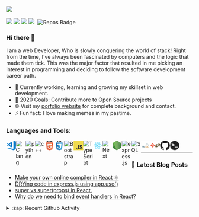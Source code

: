 <img src="https://i.imgur.com/IMKvTmk.png" style="max-width:100%;">
<p align='center'>

[<img src="https://img.shields.io/badge/twitter-%231DA1F2.svg?&style=for-the-badge&logo=twitter&logoColor=white" />](https://twitter.com/akashgp09)
[<img src="https://img.shields.io/badge/medium-%2312100E.svg?&style=for-the-badge&logo=medium&logoColor=white" />](https://medium.com/@akashgp09)
[<img src ="https://img.shields.io/badge/portfolio-web-%23.svg?&style=for-the-badge&logo=&logoColor=white%22">](https://akashgp.netlify.app/)
[<img src ="https://img.shields.io/badge/Mail-me-%23.svg?&style=for-the-badge&logo=&logoColor=white%22">](mailto:akashgp9@gmail.com)
<img src="https://camo.githubusercontent.com/1e449fbf198ca38d7c142083e7fbecc3764f8f11/68747470733a2f2f6b6f6d617265762e636f6d2f67687076632f3f757365726e616d653d616b61736867703039267374796c653d666c61742d737175617265266c6162656c3d564953495453" alt="" data-canonical-src="https://komarev.com/ghpvc/?username=akashgp09&amp;style=flat-square&amp;label=VISITS" style="max-width:100%;" height="28">
![Repos Badge](https://badges.pufler.dev/repos/akashgp09?style=for-the-badge&color=red)

</p>

### Hi there 👋

I am a web Developer, Who is slowly conquering the world of stack!
Right from the time, I've always been fascinated by computers and the logic that made them tick.
This was the major factor that resulted in me picking an interest in programming and deciding to follow the software development career path.

- 🌱 Currently working, learning and growing my skillset in web development.
- 🥅 2020 Goals: Contribute more to Open Source projects
- 🌐 Visit my [porfolio website](https://akashgp.netlify.app/) for complete background and contact.
- ⚡ Fun fact: I love making memes in my pastime.

### Languages and Tools:

<img align="left" alt="Visual Studio Code" width="26px" src="https://raw.githubusercontent.com/github/explore/80688e429a7d4ef2fca1e82350fe8e3517d3494d/topics/visual-studio-code/visual-studio-code.png" />
<img align="left" alt="C lang" width="26px" src="https://i.imgur.com/md14F2E.png" />
<img align="left" alt="python" width="26px" src="https://i.imgur.com/JikXjnH.png" />
<img align="left" alt="c++" width="26px" src="https://i.imgur.com/OWijh7O.png" />
<img align="left" alt="HTML5" width="26px" src="https://raw.githubusercontent.com/github/explore/80688e429a7d4ef2fca1e82350fe8e3517d3494d/topics/html/html.png" />
<img align="left" alt="CSS3" width="26px" src="https://raw.githubusercontent.com/github/explore/80688e429a7d4ef2fca1e82350fe8e3517d3494d/topics/css/css.png" />
<img align="left" alt="Bootstrap" width="26px" src="https://i.imgur.com/zvP0aPa.png" />
<img align="left" alt="JavaScript" width="26px" src="https://raw.githubusercontent.com/github/explore/80688e429a7d4ef2fca1e82350fe8e3517d3494d/topics/javascript/javascript.png" />
<img align="left" alt="TypeScript" width="26px" src="https://i.imgur.com/dHKrfng.png" />
<img align="left" alt="React" width="26px" src="https://raw.githubusercontent.com/github/explore/80688e429a7d4ef2fca1e82350fe8e3517d3494d/topics/react/react.png" />
<img align="left" alt="Next" width="26px" src="https://i.imgur.com/PfleFpu.png" />
<img align="left" alt="Node.js" width="26px" src="https://raw.githubusercontent.com/github/explore/80688e429a7d4ef2fca1e82350fe8e3517d3494d/topics/nodejs/nodejs.png" />
<img align="left" alt="express.js" width="26px" src="https://i.imgur.com/G8WlZSc.png" />

<img align="left" alt="SQL" width="26px" src="https://i.imgur.com/UwvNkfN.png" />
<img align="left" alt="MySQL" width="26px" src="https://raw.githubusercontent.com/github/explore/80688e429a7d4ef2fca1e82350fe8e3517d3494d/topics/mysql/mysql.png" />
<img align="left" alt="Git" width="26px" src="https://raw.githubusercontent.com/github/explore/80688e429a7d4ef2fca1e82350fe8e3517d3494d/topics/git/git.png" />
<img align="left" alt="GitHub" width="26px" src="https://raw.githubusercontent.com/github/explore/78df643247d429f6cc873026c0622819ad797942/topics/github/github.png" />
<img align="left" alt="Terminal" width="26px" src="https://raw.githubusercontent.com/github/explore/80688e429a7d4ef2fca1e82350fe8e3517d3494d/topics/terminal/terminal.png" />

<br />

---

### 📕 Latest Blog Posts

<!-- BLOG-POST-LIST:START -->
- [Make your own online compiler in React ⚛️](https://medium.com/@akashgp09/make-your-own-online-compiler-in-react-%EF%B8%8F-b06bc29dd202?source=rss-4b29ad99ade7------2)
- [DRYing code in express.js using app.use()](https://medium.com/@akashgp09/drying-code-in-express-js-using-app-use-6a0492b1f5f0?source=rss-4b29ad99ade7------2)
- [super vs super(props) in React.](https://medium.com/@akashgp09/super-vs-super-props-in-react-c6ae09b90dc3?source=rss-4b29ad99ade7------2)
- [Why do we need to bind event handlers in React?](https://medium.com/@akashgp09/why-do-we-need-to-bind-event-handlers-in-react-15505f38f689?source=rss-4b29ad99ade7------2)
<!-- BLOG-POST-LIST:END -->

<details>
  <summary>:zap: Recent Github Activity</summary>
  
<!--START_SECTION:activity-->
1. 🎉 Merged PR [#11](https://github.com//akashgp09/dsc-asjx/pull/11) in [akashgp09/dsc-asjx](https://github.com//akashgp09/dsc-asjx)
2. 💪 Opened PR [#11](https://github.com//akashgp09/dsc-asjx/pull/11) in [akashgp09/dsc-asjx](https://github.com//akashgp09/dsc-asjx)
3. 🎉 Merged PR [#8](https://github.com//akashgp09/dsc-asjx/pull/8) in [akashgp09/dsc-asjx](https://github.com//akashgp09/dsc-asjx)
4. 💪 Opened PR [#8](https://github.com//akashgp09/dsc-asjx/pull/8) in [akashgp09/dsc-asjx](https://github.com//akashgp09/dsc-asjx)
5. 🎉 Merged PR [#7](https://github.com//akashgp09/dsc-asjx/pull/7) in [akashgp09/dsc-asjx](https://github.com//akashgp09/dsc-asjx)
<!--END_SECTION:activity-->


</details>
